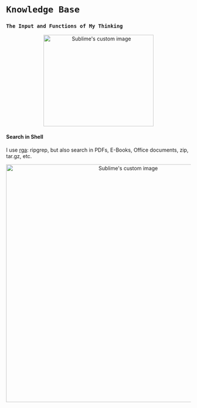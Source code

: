 
# `Knowledge Base`

### `The Input and Functions of My Thinking ` 


<p align="center">
  <img width="300" height="250" src="https://i.imgur.com/p9GzLj6.gif" alt="Sublime's custom image"/>
</p>

#### Search in Shell

I use [rga](https://github.com/phiresky/ripgrep-all): ripgrep, but also search in PDFs, E-Books, Office documents, zip, tar.gz, etc.

<p align="center">
  <img width="650" height="650" src="https://i.imgur.com/PJGt5pt.jpg" alt="Sublime's custom image"/>
</p>


